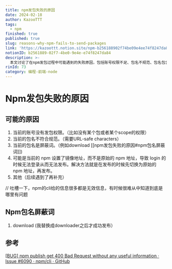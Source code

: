 ```yaml
---
title: npm发包失败的原因
date: 2024-02-18
author: KazooTTT
tags:
  - npm
finished: true
published: true
slug: reasons-why-npm-fails-to-send-packages
link: 'https://kazoottt.notion.site/npm-b256188902f74be09e4ee74f8247da84'
notionID: b2561889-02f7-4be0-9e4e-e74f8247da84
description: >-
  本文讨论了在npm发包过程中可能遇到的失败原因，包括账号权限不足、包名不规范、包名包含屏蔽词等。特别提到了“download”是一个屏蔽词，作者通过将其替换为“downloader”后成功发布。同时，文章也提到了npm的命令行工具在错误信息提供上的不足，使得问题定位变得困难。参考了GitHub上的相关讨论，以帮助理解这一问题。
rinId: 73
category: 编程-前端-node
---
```


# Npm发包失败的原因

## 可能的原因

1. 当前的账号没有发包权限。（比如没有某个包或者某个scope的权限）
2. 当前的包名不符合规范。（需要URL-safe characters）
3. 当前的包名是屏蔽词。（例如download [[npm发包失败的原因#npm包名屏蔽词]])
4. 可能是当前的 npm 设置了镜像地址，而不是原始的 npm 地址，导致 login 的时候无法登录从而无法发布。解决方法就是在发布的时候先切换为原始的 npm 地址，再发布。
5. 其他（后续遇到了再补充）

// 吐槽一下，npm的cli给的信息很多都是无效信息，有时候很难从中知道到底是哪里有问题

## Npm包名屏蔽词

1. download (我替换成downloader之后才成功发布）

## 参考

[\[BUG\] npm publish get 400 Bad Request without any useful information · Issue #6090 · npm/cli · GitHub](https://github.com/npm/cli/issues/6090)

